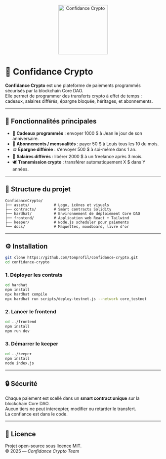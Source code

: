 <p align="center">
  <img src="assets/logo.png" alt="Confidance Crypto" width="160"/>
</p>

# 💎 Confidance Crypto

**Confidance Crypto** est une plateforme de paiements programmés sécurisés par la blockchain Core DAO.  
Elle permet de programmer des transferts crypto à effet de temps :  
cadeaux, salaires différés, épargne bloquée, héritages, et abonnements.

---

## 🚀 Fonctionnalités principales

- 🎁 **Cadeaux programmés** : envoyer 1000 $ à Jean le jour de son anniversaire.  
- 📆 **Abonnements / mensualités** : payer 50 $ à Louis tous les 10 du mois.  
- 🪙 **Épargne différée** : s’envoyer 500 $ à soi-même dans 1 an.  
- 💼 **Salaires différés** : libérer 2000 $ à un freelance après 3 mois.  
- 🕊️ **Transmission crypto** : transférer automatiquement X $ dans Y années.

---

## 🧱 Structure du projet

```
ConfidanceCrypto/
├── assets/           # Logo, icônes et visuels
├── contracts/        # Smart contracts Solidity
├── hardhat/          # Environnement de déploiement Core DAO
├── frontend/         # Application web React + Tailwind
├── keeper/           # Node.js scheduler pour paiements
└── docs/             # Maquettes, moodboard, livre d'or
```

---

## ⚙️ Installation

```bash
git clone https://github.com/tonprofil/confidance-crypto.git
cd confidance-crypto
```

### 1. Déployer les contrats
```bash
cd hardhat
npm install
npx hardhat compile
npx hardhat run scripts/deploy-testnet.js --network core_testnet
```

### 2. Lancer le frontend
```bash
cd ../frontend
npm install
npm run dev
```

### 3. Démarrer le keeper
```bash
cd ../keeper
npm install
node index.js
```

---

## 🔒 Sécurité

Chaque paiement est scellé dans un **smart contract unique** sur la blockchain Core DAO.  
Aucun tiers ne peut intercepter, modifier ou retarder le transfert.  
La confiance est dans le code.

---

## 🤝 Licence

Projet open-source sous licence MIT.  
© 2025 — *Confidance Crypto Team*
